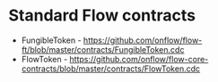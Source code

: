 # Standard Flow contracts

- FungibleToken - https://github.com/onflow/flow-ft/blob/master/contracts/FungibleToken.cdc
- FlowToken - https://github.com/onflow/flow-core-contracts/blob/master/contracts/FlowToken.cdc
